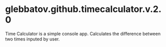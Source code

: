 # glebbatov.github.timecalculator.v.2.0
Time Calculator is a simple console app. Calculates the difference between two times inputed by user.

